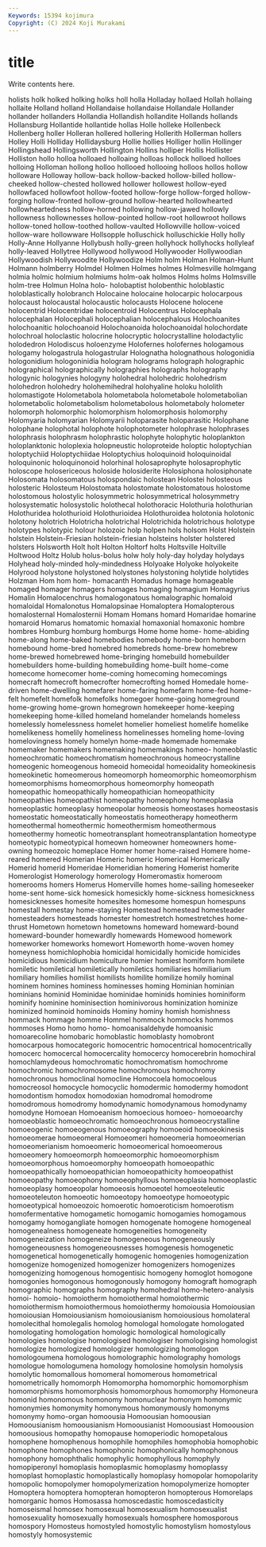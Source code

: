 ```yaml
---
Keywords: 15394 kojimura
Copyright: (C) 2024 Koji Murakami
---
```


# title

Write contents here.



holists
holk holked holking holks holl holla Holladay hollaed Hollah hollaing
hollaite Holland holland Hollandaise hollandaise Hollandale Hollander hollander hollanders Hollandia
Hollandish hollandite Hollands hollands Hollansburg Hollantide hollantide hollas Holle holleke
Hollenbeck Hollenberg holler Holleran hollered hollering Hollerith Hollerman hollers Holley
Holli Holliday Hollidaysburg Hollie hollies Holliger hollin Hollinger Hollingshead Hollingsworth
Hollington Hollins holliper Hollis Hollister Holliston hollo holloa holloaed holloaing
holloas hollock holloed holloes holloing Holloman hollong holloo hollooed hollooing
holloos hollos hollow holloware Holloway hollow-back hollow-backed hollow-billed hollow-cheeked hollow-chested
hollowed hollower hollowest hollow-eyed hollowfaced hollowfoot hollow-footed hollow-forge hollow-forged hollow-forging
hollow-fronted hollow-ground hollow-hearted hollowhearted hollowheartedness hollow-horned hollowing hollow-jawed hollowly hollowness
hollownesses hollow-pointed hollow-root hollowroot hollows hollow-toned hollow-toothed hollow-vaulted Hollowville hollow-voiced
hollow-ware hollowware Hollsopple holluschick holluschickie Holly holly Holly-Anne Hollyanne Hollybush
holly-green hollyhock hollyhocks hollyleaf holly-leaved Hollytree Hollywood hollywood Hollywooder Hollywoodian
Hollywoodish Hollywoodite Hollywoodize Holm holm Holman Holman-Hunt Holmann holmberry Holmdel
Holmen Holmes holmes Holmesville holmgang holmia holmic holmium holmiums holm-oak
holmos Holms holms Holmsville holm-tree Holmun Holna holo- holobaptist holobenthic
holoblastic holoblastically holobranch Holocaine holocaine holocarpic holocarpous holocaust holocaustal holocaustic
holocausts Holocene holocene holocentrid Holocentridae holocentroid Holocentrus Holocephala holocephalan Holocephali
holocephalian holocephalous Holochoanites holochoanitic holochoanoid Holochoanoida holochoanoidal holochordate holochroal holoclastic
holocrine holocryptic holocrystalline holodactylic holodedron Holodiscus holoenzyme Holofernes holofernes hologamous
hologamy hologastrula hologastrular Holognatha holognathous hologonidia hologonidium hologoninidia hologram holograms
holograph holographic holographical holographically holographies holographs holography hologynic hologynies hologyny
holohedral holohedric holohedrism holohedron holohedry holohemihedral holohyaline holoku hololith holomastigote
Holometabola holometabola holometabole holometabolian holometabolic holometabolism holometabolous holometaboly holometer holomorph
holomorphic holomorphism holomorphosis holomorphy Holomyaria holomyarian Holomyarii holoparasite holoparasitic Holophane
holophane holophotal holophote holophotometer holophrase holophrases holophrasis holophrasm holophrastic holophyte
holophytic holoplankton holoplanktonic holoplexia holopneustic holoproteide holoptic holoptychian holoptychiid Holoptychiidae
Holoptychius holoquinoid holoquinoidal holoquinonic holoquinonoid holorhinal holosaprophyte holosaprophytic holoscope holosericeous
holoside holosiderite Holosiphona holosiphonate Holosomata holosomatous holospondaic holostean Holostei holosteous
holosteric Holosteum Holostomata holostomate holostomatous holostome holostomous holostylic holosymmetric holosymmetrical
holosymmetry holosystematic holosystolic holothecal holothoracic Holothuria holothurian Holothuridea holothurioid Holothurioidea
Holothuroidea holotonia holotonic holotony holotrich Holotricha holotrichal Holotrichida holotrichous holotype
holotypes holotypic holour holozoic holp holpen hols holsom Holst Holstein
holstein Holstein-Friesian holstein-friesian holsteins holster holstered holsters Holsworth Holt holt
Holton Holtorf holts Holtsville Holtville Holtwood Holtz Holub holus-bolus holw
holy holy-day holyday holydays Holyhead holy-minded holy-mindedness Holyoake Holyoke holyokeite
Holyrood holystone holystoned holystones holystoning holytide holytides Holzman Hom hom
hom- homacanth Homadus homage homageable homaged homager homagers homages homaging
homagium Homagyrius Homalin Homalocenchrus homalogonatous homalographic homaloid homaloidal Homalonotus Homalopsinae
Homaloptera Homalopterous homalosternal Homalosternii Homam Homans homard Homaridae homarine homaroid
Homarus homatomic homaxial homaxonial homaxonic hombre hombres Homburg homburg homburgs
Home home home- home-abiding home-along home-baked homebodies homebody home-born homeborn
homebound home-bred homebred homebreds home-brew homebrew home-brewed homebrewed home-bringing homebuild
homebuilder homebuilders home-building homebuilding home-built home-come homecome homecomer home-coming homecoming
homecomings homecraft homecroft homecrofter homecrofting homed Homedale home-driven home-dwelling homefarer
home-faring homefarm home-fed home-felt homefelt homefolk homefolks homegoer home-going homeground
home-growing home-grown homegrown homekeeper home-keeping homekeeping home-killed homeland homelander homelands
homeless homelessly homelessness homelet homelier homeliest homelife homelike homelikeness homelily
homeliness homelinesses homeling home-loving homelovingness homely homelyn home-made homemade homemake
homemaker homemakers homemaking homemakings homeo- homeoblastic homeochromatic homeochromatism homeochronous homeocrystalline
homeogenic homeogenous homeoid homeoidal homeoidality homeokinesis homeokinetic homeomerous homeomorph homeomorphic
homeomorphism homeomorphisms homeomorphous homeomorphy homeopath homeopathic homeopathically homeopathician homeopathicity homeopathies
homeopathist homeopathy homeophony homeoplasia homeoplastic homeoplasy homeopolar homeosis homeostases homeostasis
homeostatic homeostatically homeostatis homeotherapy homeotherm homeothermal homeothermic homeothermism homeothermous homeothermy
homeotic homeotransplant homeotransplantation homeotype homeotypic homeotypical homeown homeowner homeowners home-owning
homeozoic homeplace Homer homer home-raised Homere home-reared homered Homerian Homeric
homeric Homerical Homerically Homerid homerid Homeridae Homeridian homering Homerist homerite
Homerologist Homerology homerology Homeromastix homeroom homerooms homers Homerus Homerville homes
home-sailing homeseeker home-sent home-sick homesick homesickly home-sickness homesickness homesicknesses homesite
homesites homesome homespun homespuns homestall homestay home-staying Homestead homestead homesteader
homesteaders homesteads homester homestretch homestretches home-thrust Hometown hometown hometowns homeward
homeward-bound homeward-bounder homewardly homewards Homewood homework homeworker homeworks homewort Homeworth
home-woven homey homeyness homichlophobia homicidal homicidally homicide homicides homicidious homicidium
homiculture homier homiest homiform homilete homiletic homiletical homiletically homiletics homiliaries
homiliarium homiliary homilies homilist homilists homilite homilize homily hominal hominem
homines hominess hominesses homing Hominian hominian hominians hominid Hominidae hominidae
hominids hominies hominiform hominify hominine hominisection hominivorous hominization hominize hominized
hominoid hominoids Hominy hominy homish homishness hommack hommage homme Hommel
hommock hommocks hommos hommoses Homo homo homo- homoanisaldehyde homoanisic homoarecoline
homobaric homoblastic homoblasty homobront homocarpous homocategoric homocentric homocentrical homocentrically homocerc
homocercal homocercality homocercy homocerebrin homochiral homochlamydeous homochromatic homochromatism homochrome homochromic
homochromosome homochromous homochromy homochronous homoclinal homocline Homocoela homocoelous homocreosol homocycle
homocyclic homodermic homodermy homodont homodontism homodox homodoxian homodromal homodrome homodromous
homodromy homodynamic homodynamous homodynamy homodyne Homoean Homoeanism homoecious homoeo- homoeoarchy
homoeoblastic homoeochromatic homoeochronous homoeocrystalline homoeogenic homoeogenous homoeography homoeoid homoeokinesis homoeomerae
homoeomeral Homoeomeri homoeomeria homoeomerian homoeomerianism homoeomeric homoeomerical homoeomerous homoeomery homoeomorph
homoeomorphic homoeomorphism homoeomorphous homoeomorphy homoeopath homoeopathic homoeopathically homoeopathician homoeopathicity homoeopathist
homoeopathy homoeophony homoeophyllous homoeoplasia homoeoplastic homoeoplasy homoeopolar homoeosis homoeotel homoeoteleutic
homoeoteleuton homoeotic homoeotopy homoeotype homoeotypic homoeotypical homoeozoic homoerotic homoeroticism homoerotism
homofermentative homogametic homogamic homogamies homogamous homogamy homogangliate homogen homogenate homogene
homogeneal homogenealness homogeneate homogeneities homogeneity homogeneization homogeneize homogeneous homogeneously homogeneousness
homogeneousnesses homogenesis homogenetic homogenetical homogenetically homogenic homogenies homogenization homogenize homogenized
homogenizer homogenizers homogenizes homogenizing homogenous homogentisic homogeny homoglot homogone homogonies
homogonous homogonously homogony homograft homograph homographic homographs homography homohedral homo-hetero-analysis
homoi- homoio- homoiotherm homoiothermal homoiothermic homoiothermism homoiothermous homoiothermy homoiousia Homoiousian
homoiousian Homoiousianism homoiousianism homoiousious homolateral homolecithal homolegalis homolog homologal homologate
homologated homologating homologation homologic homological homologically homologies homologise homologised homologiser
homologising homologist homologize homologized homologizer homologizing homologon homologoumena homologous homolographic
homolography homologs homologue homologumena homology homolosine homolysin homolysis homolytic homomallous
homomeral homomerous homometrical homometrically homomorph Homomorpha homomorphic homomorphism homomorphisms homomorphosis
homomorphous homomorphy Homoneura homonid homonomous homonomy homonuclear homonym homonymic homonymies
homonymity homonymous homonymously homonyms homonymy homo-organ homoousia Homoousian homoousian Homoousianism
homoousianism Homoousianist Homoousiast Homoousion homoousious homopathy homopause homoperiodic homopetalous homophene
homophenous homophile homophiles homophobia homophobic homophone homophones homophonic homophonically homophonous
homophony homophthalic homophylic homophyllous homophyly homopiperonyl homoplasis homoplasmic homoplasmy homoplassy
homoplast homoplastic homoplastically homoplasy homopolar homopolarity homopolic homopolymer homopolymerization homopolymerize
homopter Homoptera homoptera homopteran homopteron homopterous Homorelaps homorganic homos Homosassa
homoscedastic homoscedasticity homoseismal homosex homosexual homosexualism homosexualist homosexuality homosexually homosexuals
homosphere homosporous homospory Homosteus homostyled homostylic homostylism homostylous homostyly homosystemic
